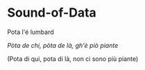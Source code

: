 # Sound-of-Data
Pota l'é lumbard

_Pòta de chi, pòta de là, gh'è piò piante_

(Pota di qui, pota di là, non ci sono più piante)
